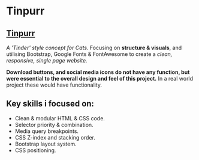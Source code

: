 # Tinpurr

[Tinpurr](https://redxn-95.github.io/Tinpurr/)
----------------------------------------------

*A 'Tinder' style concept for Cats.* Focusing on **structure & visuals**, and utilising Bootstrap, Google Fonts & FontAwesome
to create a *clean, responsive, single page website.*

**Download buttons, and social media icons do not have any function, but were essential to the overall design and feel of
this project.** In a real world project these would have functionality.

## Key skills i focused on:
- Clean & modular HTML & CSS code.
- Selector priority & combination.
- Media query breakpoints.
- CSS Z-index and stacking order.
- Bootstrap layout system.
- CSS positioning.
